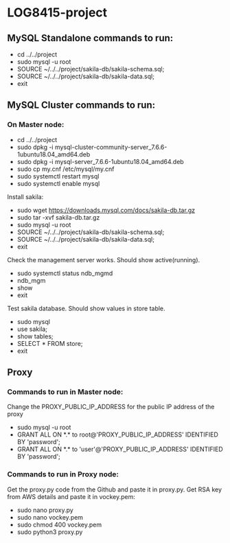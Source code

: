 # LOG8415-project

## MySQL Standalone commands to run:
*   cd ../../project
*   sudo mysql -u root
*   SOURCE ~/../../project/sakila-db/sakila-schema.sql;
*   SOURCE ~/../../project/sakila-db/sakila-data.sql;
*   exit

## MySQL Cluster commands to run:
### On Master node:
*   cd ../../project
*   sudo dpkg -i mysql-cluster-community-server_7.6.6-1ubuntu18.04_amd64.deb
*   sudo dpkg -i mysql-server_7.6.6-1ubuntu18.04_amd64.deb
*   sudo cp my.cnf /etc/mysql/my.cnf
*   sudo systemctl restart mysql
*   sudo systemctl enable mysql

Install sakila:
*   sudo wget https://downloads.mysql.com/docs/sakila-db.tar.gz
*   sudo tar -xvf sakila-db.tar.gz
*   sudo mysql -u root
*   SOURCE ~/../../project/sakila-db/sakila-schema.sql;
*   SOURCE ~/../../project/sakila-db/sakila-data.sql;
*   exit

Check the management server works. Should show active(running).
*   sudo systemctl status ndb_mgmd
*   ndb_mgm
*   show
*   exit


Test sakila database. Should show values in store table.
*   sudo mysql
*   use sakila;
*   show tables;
*   SELECT * FROM store;
*   exit



## Proxy

### Commands to run in Master node:
Change the PROXY_PUBLIC_IP_ADDRESS for the public IP address of the proxy
*   sudo mysql -u root
*   GRANT ALL ON \*.\* to root@'PROXY_PUBLIC_IP_ADDRESS' IDENTIFIED BY 'password';
*   GRANT ALL ON \*.\* to 'user'@'PROXY_PUBLIC_IP_ADDRESS' IDENTIFIED BY 'password';

### Commands to run in Proxy node:
Get the proxy.py code from the Github and paste it in proxy.py. Get RSA key from AWS details and paste it in vockey.pem:
*   sudo nano proxy.py
*   sudo nano vockey.pem
*   sudo chmod 400 vockey.pem
*   sudo python3 proxy.py

